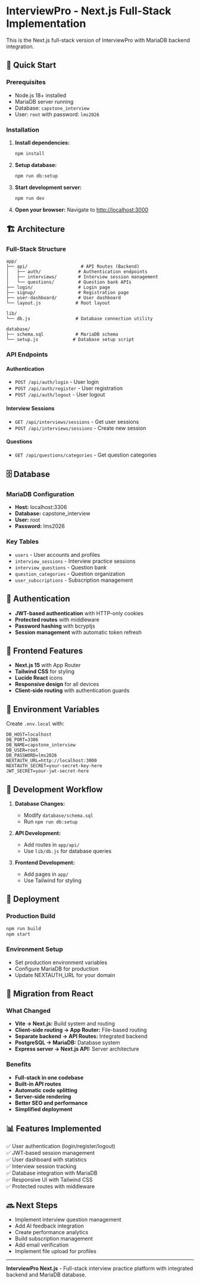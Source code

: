 # InterviewPro - Next.js Full-Stack Implementation

This is the Next.js full-stack version of InterviewPro with MariaDB backend integration.

## 🚀 Quick Start

### Prerequisites
- Node.js 18+ installed
- MariaDB server running
- Database: `capstone_interview`
- User: `root` with password: `lms2026`

### Installation

1. **Install dependencies:**
   ```bash
   npm install
   ```

2. **Setup database:**
   ```bash
   npm run db:setup
   ```

3. **Start development server:**
   ```bash
   npm run dev
   ```

4. **Open your browser:**
   Navigate to [http://localhost:3000](http://localhost:3000)

## 🏗️ Architecture

### Full-Stack Structure
```
app/
├── api/                    # API Routes (Backend)
│   ├── auth/              # Authentication endpoints
│   ├── interviews/        # Interview session management
│   └── questions/         # Question bank APIs
├── login/                 # Login page
├── signup/                # Registration page
├── user-dashboard/        # User dashboard
└── layout.js             # Root layout

lib/
└── db.js                 # Database connection utility

database/
├── schema.sql            # MariaDB schema
└── setup.js             # Database setup script
```

### API Endpoints

#### Authentication
- `POST /api/auth/login` - User login
- `POST /api/auth/register` - User registration  
- `POST /api/auth/logout` - User logout

#### Interview Sessions
- `GET /api/interviews/sessions` - Get user sessions
- `POST /api/interviews/sessions` - Create new session

#### Questions
- `GET /api/questions/categories` - Get question categories

## 🗄️ Database

### MariaDB Configuration
- **Host:** localhost:3306
- **Database:** capstone_interview
- **User:** root
- **Password:** lms2026

### Key Tables
- `users` - User accounts and profiles
- `interview_sessions` - Interview practice sessions
- `interview_questions` - Question bank
- `question_categories` - Question organization
- `user_subscriptions` - Subscription management

## 🔐 Authentication

- **JWT-based authentication** with HTTP-only cookies
- **Protected routes** with middleware
- **Password hashing** with bcryptjs
- **Session management** with automatic token refresh

## 🎨 Frontend Features

- **Next.js 15** with App Router
- **Tailwind CSS** for styling
- **Lucide React** icons
- **Responsive design** for all devices
- **Client-side routing** with authentication guards

## 🔧 Environment Variables

Create `.env.local` with:
```env
DB_HOST=localhost
DB_PORT=3306
DB_NAME=capstone_interview
DB_USER=root
DB_PASSWORD=lms2026
NEXTAUTH_URL=http://localhost:3000
NEXTAUTH_SECRET=your-secret-key-here
JWT_SECRET=your-jwt-secret-here
```

## 📝 Development Workflow

1. **Database Changes:**
   - Modify `database/schema.sql`
   - Run `npm run db:setup`

2. **API Development:**
   - Add routes in `app/api/`
   - Use `lib/db.js` for database queries

3. **Frontend Development:**
   - Add pages in `app/`
   - Use Tailwind for styling

## 🚀 Deployment

### Production Build
```bash
npm run build
npm start
```

### Environment Setup
- Set production environment variables
- Configure MariaDB for production
- Update NEXTAUTH_URL for your domain

## 🔄 Migration from React

### What Changed
- **Vite → Next.js:** Build system and routing
- **Client-side routing → App Router:** File-based routing
- **Separate backend → API Routes:** Integrated backend
- **PostgreSQL → MariaDB:** Database system
- **Express server → Next.js API:** Server architecture

### Benefits
- **Full-stack in one codebase**
- **Built-in API routes**
- **Automatic code splitting**
- **Server-side rendering**
- **Better SEO and performance**
- **Simplified deployment**

## 📊 Features Implemented

✅ User authentication (login/register/logout)  
✅ JWT-based session management  
✅ User dashboard with statistics  
✅ Interview session tracking  
✅ Database integration with MariaDB  
✅ Responsive UI with Tailwind CSS  
✅ Protected routes with middleware  

## 🔜 Next Steps

- Implement interview question management
- Add AI feedback integration
- Create performance analytics
- Build subscription management
- Add email verification
- Implement file upload for profiles

---

**InterviewPro Next.js** - Full-stack interview practice platform with integrated backend and MariaDB database.